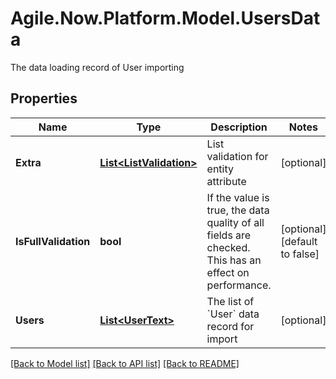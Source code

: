 # Agile.Now.Platform.Model.UsersData
The data loading record of User importing

## Properties

Name | Type | Description | Notes
------------ | ------------- | ------------- | -------------
**Extra** | [**List&lt;ListValidation&gt;**](ListValidation.md) | List validation for entity attribute | [optional] 
**IsFullValidation** | **bool** | If the value is true, the data quality of all fields are checked. This has an effect on performance. | [optional] [default to false]
**Users** | [**List&lt;UserText&gt;**](UserText.md) | The list of &#x60;User&#x60; data record for import | [optional] 

[[Back to Model list]](../README.md#documentation-for-models) [[Back to API list]](../README.md#documentation-for-api-endpoints) [[Back to README]](../README.md)


